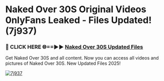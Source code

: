 # Naked Over 30S Original Videos 0nlyFans Leaked - Files Updated! (7j937)

<h3>🔴 CLICK HERE 🌐==►► <a href="https://tinyurl.com/yckcrads" rel="nofollow">Naked Over 30S Updated Files</a></h3>

Get Naked Over 30S and all content. Now you can access all videos and pictures of Naked Over 30S. New Updated Files 2025!

[![7j937](https://i.imgur.com/hpKpOFt.gif)](https://tinyurl.com/yckcrads)

